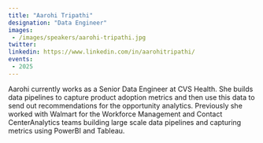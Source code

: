 ```yaml
---
title: "Aarohi Tripathi"
designation: "Data Engineer"
images:
 - /images/speakers/aarohi-tripathi.jpg
twitter: 
linkedin: https://www.linkedin.com/in/aarohitripathi/
events:
 - 2025
---
```


Aarohi currently works as a Senior Data Engineer at CVS Health. She builds data pipelines to capture product adoption metrics and then use this data to send out recommendations for the opportunity analytics. Previously she worked with Walmart for the Workforce Management and Contact CenterAnalytics teams building large scale data pipelines and capturing metrics using PowerBI and Tableau.